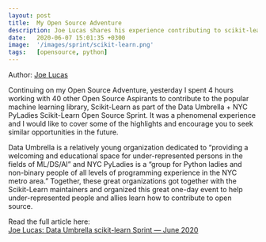 ```yaml
---
layout: post
title:  My Open Source Adventure
description: Joe Lucas shares his experience contributing to scikit-learn for the first time. 
date:   2020-06-07 15:01:35 +0300
image:  '/images/sprint/scikit-learn.png'
tags:   [opensource, python]
---
```


Author:  [Joe Lucas](https://www.linkedin.com/in/josephtlucas/)

Continuing on my Open Source Adventure, yesterday I spent 4 hours working with 40 other Open Source Aspirants to contribute to the popular machine learning library, Scikit-Learn as part of the Data Umbrella + NYC PyLadies Scikit-Learn Open Source Sprint. It was a phenomenal experience and I would like to cover some of the highlights and encourage you to seek similar opportunities in the future.

Data Umbrella is a relatively young organization dedicated to “providing a welcoming and educational space for under-represented persons in the fields of ML/DS/AI” and NYC PyLadies is a “group for Python ladies and non-binary people of all levels of programming experience in the NYC metro area.” Together, these great organizations got together with the Scikit-Learn maintainers and organized this great one-day event to help under-represented people and allies learn how to contribute to open source.

Read the  full article here:  
[Joe Lucas: Data Umbrella scikit-learn Sprint — June 2020](https://joetl.com/posts/sklearn_sprint/)